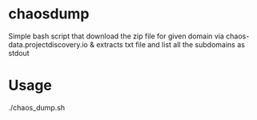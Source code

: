 # chaosdump
Simple bash script that download the zip file for given domain via chaos-data.projectdiscovery.io &amp; extracts txt file and list all the subdomains as stdout





# Usage 

./chaos_dump.sh <domain>
